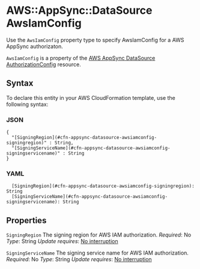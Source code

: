 # AWS::AppSync::DataSource AwsIamConfig<a name="aws-properties-appsync-datasource-awsiamconfig"></a>

Use the `AwsIamConfig` property type to specify AwsIamConfig for a AWS AppSync authorizaton\.

 `AwsIamConfig` is a property of the [AWS AppSync DataSource AuthorizationConfig](https://docs.aws.amazon.com/AWSCloudFormation/latest/UserGuide/aws-properties-appsync-datasource-httpconfig-authorizationconfig.html) resource\.

## Syntax<a name="aws-properties-appsync-datasource-awsiamconfig-syntax"></a>

To declare this entity in your AWS CloudFormation template, use the following syntax:

### JSON<a name="aws-properties-appsync-datasource-awsiamconfig-syntax.json"></a>

```
{
  "[SigningRegion](#cfn-appsync-datasource-awsiamconfig-signingregion)" : String,
  "[SigningServiceName](#cfn-appsync-datasource-awsiamconfig-signingservicename)" : String
}
```

### YAML<a name="aws-properties-appsync-datasource-awsiamconfig-syntax.yaml"></a>

```
  [SigningRegion](#cfn-appsync-datasource-awsiamconfig-signingregion): String
  [SigningServiceName](#cfn-appsync-datasource-awsiamconfig-signingservicename): String
```

## Properties<a name="aws-properties-appsync-datasource-awsiamconfig-properties"></a>

`SigningRegion`  <a name="cfn-appsync-datasource-awsiamconfig-signingregion"></a>
The signing region for AWS IAM authorization\.
*Required*: No
*Type*: String
*Update requires*: [No interruption](https://docs.aws.amazon.com/AWSCloudFormation/latest/UserGuide/using-cfn-updating-stacks-update-behaviors.html#update-no-interrupt)

`SigningServiceName`  <a name="cfn-appsync-datasource-awsiamconfig-signingservicename"></a>
The signing service name for AWS IAM authorization\.
*Required*: No
*Type*: String
*Update requires*: [No interruption](https://docs.aws.amazon.com/AWSCloudFormation/latest/UserGuide/using-cfn-updating-stacks-update-behaviors.html#update-no-interrupt)
